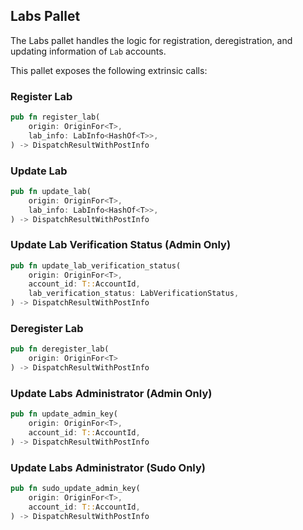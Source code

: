 ## Labs Pallet
The Labs pallet handles the logic for registration, deregistration, and updating information of `Lab` accounts.

This pallet exposes the following extrinsic calls:
### Register Lab
```rust
pub fn register_lab(
    origin: OriginFor<T>,
    lab_info: LabInfo<HashOf<T>>,
) -> DispatchResultWithPostInfo
```
### Update Lab
```rust
pub fn update_lab(
    origin: OriginFor<T>,
    lab_info: LabInfo<HashOf<T>>,
) -> DispatchResultWithPostInfo
```
### Update Lab Verification Status (Admin Only)
```rust
pub fn update_lab_verification_status(
    origin: OriginFor<T>,
    account_id: T::AccountId,
    lab_verification_status: LabVerificationStatus,
) -> DispatchResultWithPostInfo
```
### Deregister Lab
```rust
pub fn deregister_lab(
    origin: OriginFor<T>
) -> DispatchResultWithPostInfo
```
### Update Labs Administrator (Admin Only)
```rust
pub fn update_admin_key(
    origin: OriginFor<T>,
    account_id: T::AccountId,
) -> DispatchResultWithPostInfo
```
### Update Labs Administrator (Sudo Only)
```rust
pub fn sudo_update_admin_key(
    origin: OriginFor<T>,
    account_id: T::AccountId,
) -> DispatchResultWithPostInfo
```